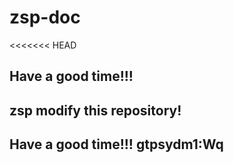 # zsp-doc
<<<<<<< HEAD
## Have a good time!!!
## zsp modify this repository!
## Have a good time!!! gtpsydm1:Wq
